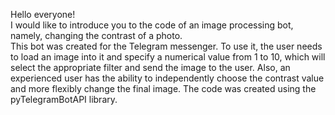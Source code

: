 Hello everyone!  
I would like to introduce you to the code of an image processing bot, namely, changing the contrast of a photo.  
This bot was created for the Telegram messenger.  To use it, the user needs to load an image into it and specify a numerical value from 1 to 10, which will select the appropriate filter and send the image to the user.  Also, an experienced user has the ability to independently choose the contrast value and more flexibly change the final image.  The code was created using the pyTelegramBotAPI library.
